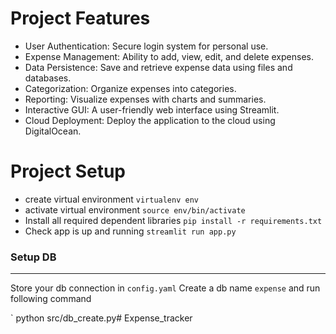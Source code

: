 # Project Features
- User Authentication: Secure login system for personal use.
- Expense Management: Ability to add, view, edit, and delete expenses.
- Data Persistence: Save and retrieve expense data using files and databases.
- Categorization: Organize expenses into categories.
- Reporting: Visualize expenses with charts and summaries.
- Interactive GUI: A user-friendly web interface using Streamlit.
- Cloud Deployment: Deploy the application to the cloud using DigitalOcean.


# Project Setup
- create virtual environment
`virtualenv env`
- activate virtual environment
`source env/bin/activate`
- Install all required dependent libraries
`pip install -r requirements.txt`
- Check app is up and running
`streamlit run app.py`


### Setup DB
---
Store your db connection in `config.yaml`
Create a db name `expense` and run following command

`
python src/db_create.py# Expense_tracker
